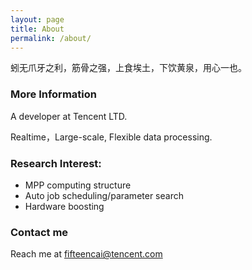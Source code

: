 ```yaml
---
layout: page
title: About
permalink: /about/
---
```

蚓无爪牙之利，筋骨之强，上食埃土，下饮黄泉，用心一也。

### More Information

  A developer at Tencent LTD. 
  
  Realtime，Large-scale, Flexible data processing. 

### Research Interest: 
- MPP computing structure
- Auto job scheduling/parameter search
- Hardware boosting

### Contact me
Reach me at [fifteencai@tencent.com](mailto:fifteencai@tencent.com)
